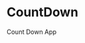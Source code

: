 # CountDown
 Count Down App
     
          
                                                      
                                                                
                                                     
                                     
                               
              
      
       
 
